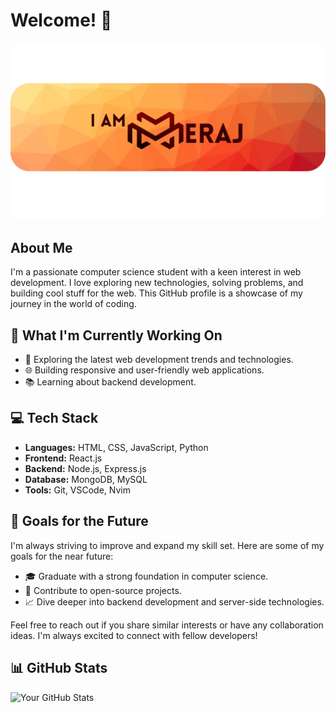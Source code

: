 # Welcome! 👋
<picture>
  <source media="(prefers-color-scheme: dark)" srcset="./1700566042247.png">
  <source media="(prefers-color-scheme: light)" srcset="./1700566042247.png">
  <img alt="iameraj Banner" src="./1700566042247.png">
</picture>

## About Me
I'm a passionate computer science student with a keen interest in web development. I love exploring new technologies, solving problems, and building cool stuff for the web. This GitHub profile is a showcase of my journey in the world of coding.

## 🚀 What I'm Currently Working On
- 🔭 Exploring the latest web development trends and technologies.
- 🌐 Building responsive and user-friendly web applications.
- 📚 Learning about backend development.

## 💻 Tech Stack
- **Languages:** HTML, CSS, JavaScript, Python
- **Frontend:** React.js
- **Backend:** Node.js, Express.js
- **Database:** MongoDB, MySQL
- **Tools:** Git, VSCode, Nvim

## 🌱 Goals for the Future
I'm always striving to improve and expand my skill set. Here are some of my goals for the near future:
- 🎓 Graduate with a strong foundation in computer science.
- 🚀 Contribute to open-source projects.
- 📈 Dive deeper into backend development and server-side technologies.



Feel free to reach out if you share similar interests or have any collaboration ideas. I'm always excited to connect with fellow developers!

## 📊 GitHub Stats
![Your GitHub Stats](https://github-readme-stats.vercel.app/api?username=iameraj&show_icons=true&theme=radical)

